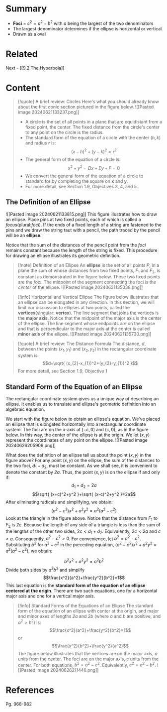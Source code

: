 # Summary
- __Foci__ = $c^2=a^2-b^2$ with _a_ being the largest of the two denominators
- The largest denominator determines if the ellipse is horizontal or vertical
- Drawn as a oval
# Related
Next - [[9.2 The Hyperbola]]
# Content

>[!quote] A brief review: Circles
>Here's what you should already know about the first conic section pictured in the figure below.
>![[Pasted image 20240621133237.png]]
> - A circle is the set of all points in a plane that are equidistant from a fixed point, the center. The fixed distance from the circle's center to any point on the circle is the radius.
> - The standard form of the equation of a circle with the center $(h,k)$ and radius __r__ is: $$(x-h)^2+(y-k)^2=r^2$$
> - The general form of the equation of a circle is: $$x^2+y^2=Dx+Ey+F=0$$
> - We convert the general form of the equation of a circle to standard for by completing the square on __x__ and __y__.
> - For more detail, see Section 1.9, Objectives 3, 4, and 5.

## The Definition of an Ellipse
![[Pasted image 20240621133815.png]]
This figure illustrates how to draw an ellipse. Place pins at two fixed points, each of which is called a _focus_(plural:_foci_). If the ends of a fixed length of a string are fastened to the pins and we draw the string taut with a pencil, the path traced by the pencil will be an __ellipse__.

Notice that the sum of the distances of the pencil point from the _foci_ remains constant because the length of the string is fixed. This procedure for drawing an ellipse illustrates its geometric definition.

>[!note] Definition of an Ellipse
>An __ellipse__ is the set of all points _P_, in a plane the sum of whose distances from two fixed points, $F_{1}$ and $F_{2}$, is constant as demonstrated in the figure below. These two fixed points are the _foci_. The midpoint of the segment connecting the foci is the _center_ of the ellipse.
>![[Pasted image 20240621135038.png]]

>[!info] Horizontal and Vertical Ellipse
>The figure below illustrates that an ellipse can be elongated in any direction. In this section, we will limit our discussion to ellipses at two points, called the __vertices__(singular: __vertex__). The line segment that joins the vertices is the __major axis__. Notice that the midpoint of the major axis is the center of the ellipse. The line segment whose endpoints are on the ellipse and that is perpendicular to the major axis at the center is called __minor axis__ of the ellipse.
>![[Pasted image 20240621135730.png]]

>[!quote] A brief review: The Distance Formula
>The distance, _d_, between the points $(x_{1},y_{1})$ and $(x_{2},y_{2})$ in the rectangular coordinate system is:
>$$d=\sqrt{ (x_{2}-x_{1})^2+(y_{2}-y_{1})^2 }$$
>For more detail, see Section 1.9, Objective 1

## Standard Form of the Equation of an Ellipse

The rectangular coordinate system gives us a unique way of describing an ellipse. It enables us to translate and ellipse's geometric definition into an algebraic equation.

We start with the figure below to obtain an ellipse's equation. We've placed an ellipse that is elongated horizontally into a rectangular coordinate system. The foci are on the x-axis at $(-c,0)$ and $(c,0)$, as in the figure below. In this way, the center of the ellipse is at the origin. We let $(x,y)$ represent the coordinates of any point on the ellipse.
![[Pasted image 20240626205909.png]]

What does the definition of an ellipse tell us about the point $(x,y)$ in the figure above? For any point $(x,y)$ on the ellipse, the sum of the distances to the two foci, $d_{1}+d_{2}$, must be constant. As we shall see, it is convenient to denote the constant by _2a_. Thus, the point $(x,y)$ is on the ellipse if and only if:
$$d_{1}+d_{2}=2a$$
$$\sqrt{ (x+c)^2+y^2 }+\sqrt{ (x-c)^2+y^2 }=2a$$
After eliminating radicals and simplifying, we obtain:
$$(a^2-c^2)x^2+a^2y^2=a^2(a^2-c^2)$$
Look at the triangle in the figure above. Notice that the distance from $F_{1}$ to $F_{2}$ is _2c_. Because the length of any side of a triangle is less than the sum of the lengths of the other two sides, $2c<d_{1}+d_{2}$. Equivalently, $2c<2a$ and $c<a$. Consequently, $a^2-c^2>0$. For convenience, let $b^2=a^2-c^2$. Substituting $b^2$ for $a^2-c^2$ in the preceding equation, $(a^2-c^2)x^2+a^2y^2=a^2(a^2-c^2)$, we obtain:

$$b^2x^2+a^2y^2=a^2b^2$$
Divide both sides by $a^2b^2$ and simplify$$\frac{x^2}{a^2}+\frac{y^2}{b^2}=1$$
This last equation is the __standard form of the equation of an ellipse centered at the origin__. There are two such equations, one for a horizontal major axis and one for a vertical major axis.

>[!info] Standard Forms of the Equations of an Ellipse
>The standard form of the equation of an ellipse with center at the origin, and major and minor axes of lengths _2a_ and _2b_ (where _a_ and _b_ are positive, and $a^2>b^2$) is:
>$$\frac{x^2}{a^2}+\frac{y^2}{b^2}=1$$ or $$\frac{x^2}{b^2}+\frac{y^2}{a^2}$$
>The figure below illustrates that the vertices are on the major axis, _a_ units from the center. The foci are on the major axis, _c_ units from the center. For both equations, $b^2=a^2-c^2$. Equivalently, $c^2=a^2-b^2$.
>![[Pasted image 20240626211446.png]]

# References

Pg. 968-982